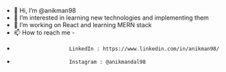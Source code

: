 - 👋 Hi, I’m @anikman98
- 👀 I’m interested in learning new technologies and implementing them
- 🌱 I’m working on React and learning MERN stack
- 📫 How to reach me - 
-                       LinkedIn : https://www.linkedin.com/in/anikman98/
-                       Instagram : @anikmandal98
                        


<!---
anikman98/anikman98 is a ✨ special ✨ repository because its `README.md` (this file) appears on your GitHub profile.
You can click the Preview link to take a look at your changes.
--->
